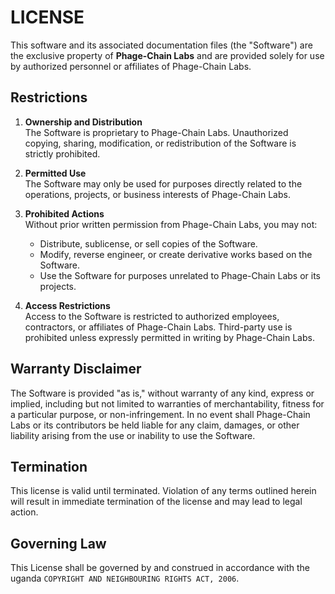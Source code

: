 # LICENSE

This software and its associated documentation files (the "Software") are the exclusive property of **Phage-Chain Labs** and are provided solely for use by authorized personnel or affiliates of Phage-Chain Labs.

## Restrictions

1. **Ownership and Distribution**  
   The Software is proprietary to Phage-Chain Labs. Unauthorized copying, sharing, modification, or redistribution of the Software is strictly prohibited.

2. **Permitted Use**  
   The Software may only be used for purposes directly related to the operations, projects, or business interests of Phage-Chain Labs.

3. **Prohibited Actions**  
   Without prior written permission from Phage-Chain Labs, you may not:
   - Distribute, sublicense, or sell copies of the Software.
   - Modify, reverse engineer, or create derivative works based on the Software.
   - Use the Software for purposes unrelated to Phage-Chain Labs or its projects.

4. **Access Restrictions**  
   Access to the Software is restricted to authorized employees, contractors, or affiliates of Phage-Chain Labs. Third-party use is prohibited unless expressly permitted in writing by Phage-Chain Labs.

## Warranty Disclaimer

The Software is provided "as is," without warranty of any kind, express or implied, including but not limited to warranties of merchantability, fitness for a particular purpose, or non-infringement. In no event shall Phage-Chain Labs or its contributors be held liable for any claim, damages, or other liability arising from the use or inability to use the Software.

## Termination

This license is valid until terminated. Violation of any terms outlined herein will result in immediate termination of the license and may lead to legal action.

## Governing Law

This License shall be governed by and construed in accordance with the uganda `COPYRIGHT AND NEIGHBOURING RIGHTS ACT, 2006`.
